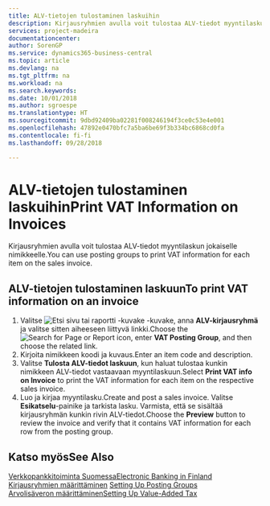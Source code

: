 ```yaml
---
title: ALV-tietojen tulostaminen laskuihin
description: Kirjausryhmien avulla voit tulostaa ALV-tiedot myyntilaskun jokaiselle nimikkeelle.
services: project-madeira
documentationcenter: 
author: SorenGP
ms.service: dynamics365-business-central
ms.topic: article
ms.devlang: na
ms.tgt_pltfrm: na
ms.workload: na
ms.search.keywords: 
ms.date: 10/01/2018
ms.author: sgroespe
ms.translationtype: HT
ms.sourcegitcommit: 9dbd92409ba02281f008246194f3ce0c53e4e001
ms.openlocfilehash: 47892e0470bfc7a5ba6be69f3b334bc6868cd0fa
ms.contentlocale: fi-fi
ms.lasthandoff: 09/28/2018

---
```

# <a name="print-vat-information-on-invoices"></a><span data-ttu-id="4a6bc-103">ALV-tietojen tulostaminen laskuihin</span><span class="sxs-lookup"><span data-stu-id="4a6bc-103">Print VAT Information on Invoices</span></span>
<span data-ttu-id="4a6bc-104">Kirjausryhmien avulla voit tulostaa ALV-tiedot myyntilaskun jokaiselle nimikkeelle.</span><span class="sxs-lookup"><span data-stu-id="4a6bc-104">You can use posting groups to print VAT information for each item on the sales invoice.</span></span>  

## <a name="to-print-vat-information-on-an-invoice"></a><span data-ttu-id="4a6bc-105">ALV-tietojen tulostaminen laskuun</span><span class="sxs-lookup"><span data-stu-id="4a6bc-105">To print VAT information on an invoice</span></span>  

1.  <span data-ttu-id="4a6bc-106">Valitse ![Etsi sivu tai raportti -kuvake](../../media/ui-search/search_small.png "Etsi sivu tai raportti -kuvake") -kuvake, anna **ALV-kirjausryhmä** ja valitse sitten aiheeseen liittyvä linkki.</span><span class="sxs-lookup"><span data-stu-id="4a6bc-106">Choose the ![Search for Page or Report](../../media/ui-search/search_small.png "Search for Page or Report icon") icon, enter **VAT Posting Group**, and then choose the related link.</span></span>  
2.  <span data-ttu-id="4a6bc-107">Kirjoita nimikkeen koodi ja kuvaus.</span><span class="sxs-lookup"><span data-stu-id="4a6bc-107">Enter an item code and description.</span></span>  
3.  <span data-ttu-id="4a6bc-108">Valitse **Tulosta ALV-tiedot laskuun**, kun haluat tulostaa kunkin nimikkeen ALV-tiedot vastaavaan myyntilaskuun.</span><span class="sxs-lookup"><span data-stu-id="4a6bc-108">Select **Print VAT info on Invoice** to print the VAT information for each item on the respective sales invoice.</span></span>  
4.  <span data-ttu-id="4a6bc-109">Luo ja kirjaa myyntilasku.</span><span class="sxs-lookup"><span data-stu-id="4a6bc-109">Create and post a sales invoice.</span></span> <span data-ttu-id="4a6bc-110">Valitse **Esikatselu**-painike ja tarkista lasku. Varmista, että se sisältää kirjausryhmän kunkin rivin ALV-tiedot.</span><span class="sxs-lookup"><span data-stu-id="4a6bc-110">Choose the **Preview** button to review the invoice and verify that it contains VAT information for each row from the posting group.</span></span>  

## <a name="see-also"></a><span data-ttu-id="4a6bc-111">Katso myös</span><span class="sxs-lookup"><span data-stu-id="4a6bc-111">See Also</span></span>  
 [<span data-ttu-id="4a6bc-112">Verkkopankkitoiminta Suomessa</span><span class="sxs-lookup"><span data-stu-id="4a6bc-112">Electronic Banking in Finland</span></span>](electronic-banking-in-finland.md)  
 <span data-ttu-id="4a6bc-113">[Kirjausryhmien määrittäminen](../../finance-posting-groups.md) </span><span class="sxs-lookup"><span data-stu-id="4a6bc-113">[Setting Up Posting Groups](../../finance-posting-groups.md) </span></span>  
 [<span data-ttu-id="4a6bc-114">Arvolisäveron määrittäminen</span><span class="sxs-lookup"><span data-stu-id="4a6bc-114">Setting Up Value-Added Tax</span></span>](../../finance-setup-vat.md)

